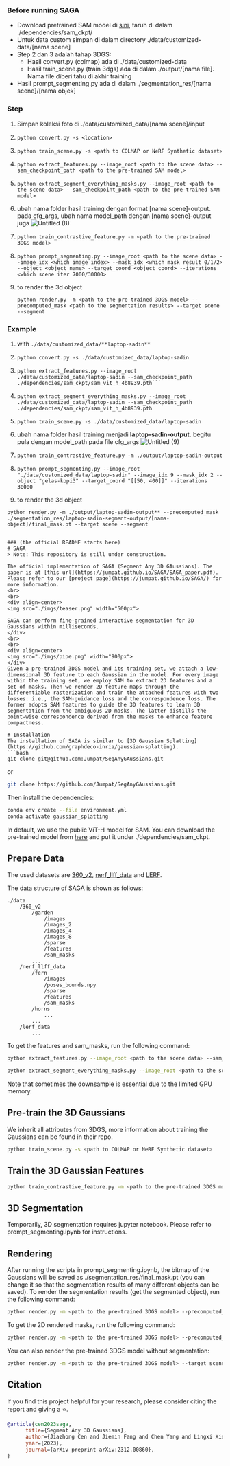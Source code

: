 ### Before running SAGA
- Download pretrained SAM model di [sini](https://dl.fbaipublicfiles.com/segment_anything/sam_vit_h_4b8939.pth), taruh di dalam ./dependencies/sam_ckpt/
- Untuk data custom simpan di dalam directory ./data/customized-data/[nama scene]
- Step 2 dan 3 adalah tahap 3DGS:
    - Hasil convert.py (colmap) ada di ./data/customized-data
    - Hasil train_scene.py (train 3dgs) ada di dalam ./output/[nama file]. Nama file diberi tahu di akhir training
- Hasil prompt_segmenting.py ada di dalam ./segmentation_res/[nama scene]/[nama objek]
### Step
1. Simpan koleksi foto di ./data/customized_data/[nama scene]/input
2. ```
   python convert.py -s <location>
3. ```
   python train_scene.py -s <path to COLMAP or NeRF Synthetic dataset>
4. ```
   python extract_features.py --image_root <path to the scene data> --sam_checkpoint_path <path to the pre-trained SAM model>
5. ```
   python extract_segment_everything_masks.py --image_root <path to the scene data> --sam_checkpoint_path <path to the pre-trained SAM model>
6. ubah nama folder hasil training dengan format [nama scene]-output. pada cfg_args, ubah nama model_path dengan [nama scene]-output juga
    ![Untitled (8)](https://github.com/segment3d-app/SegAnyGAussians/assets/78811552/dc112c77-05df-4084-a22a-4df13fc4ede1)   
7. ```
   python train_contrastive_feature.py -m <path to the pre-trained 3DGS model>
8. ```
   python prompt_segmenting.py --image_root <path to the scene data> --image_idx <which image index> --mask_idx <which mask result 0/1/2>  --object <object name> --target_coord <object coord> --iterations <which scene iter 7000/30000>
9. to render the 3d object
    ```
    python render.py -m <path to the pre-trained 3DGS model> --precomputed_mask <path to the segmentation results> --target scene --segment
### Example

1. with ```./data/customized_data/**laptop-sadin**```
2. ```
   python convert.py -s ./data/customized_data/laptop-sadin
4. ```
   python extract_features.py --image_root ./data/customized_data/laptop-sadin --sam_checkpoint_path ./dependencies/sam_ckpt/sam_vit_h_4b8939.pth```
6. ```
   python extract_segment_everything_masks.py --image_root ./data/customized_data/laptop-sadin --sam_checkpoint_path ./dependencies/sam_ckpt/sam_vit_h_4b8939.pth
7. ```
   python train_scene.py -s ./data/customized_data/laptop-sadin
8. ubah nama folder hasil training menjadi **laptop-sadin-output.** begitu pula dengan model_path pada file cfg_args
    ![Untitled (9)](https://github.com/segment3d-app/SegAnyGAussians/assets/78811552/51d22f10-9d0c-4004-a1c2-34181f4b3d5f)
9. ```
   python train_contrastive_feature.py -m ./output/laptop-sadin-output
10. ```
    python prompt_segmenting.py --image_root "./data/customized_data/laptop-sadin" --image_idx 9 --mask_idx 2 --object "gelas-kopi3" --target_coord "[[50, 400]]" --iterations 30000
11. to render the 3d object
```
python render.py -m ./output/laptop-sadin-output** --precomputed_mask ./segmentation_res/laptop-sadin-segment-output/[nama-object]/final_mask.pt --target scene --segment


### (the official README starts here)
# SAGA
> Note: This repository is still under construction.

The official implementation of SAGA (Segment Any 3D GAussians). The paper is at [this url](https://jumpat.github.io/SAGA/SAGA_paper.pdf). Please refer to our [project page](https://jumpat.github.io/SAGA/) for more information. 
<br>
<br>
<div align=center>
<img src="./imgs/teaser.png" width="500px">

SAGA can perform fine-grained interactive segmentation for 3D Gaussians within milliseconds.  
</div>
<br>
<br>
<div align=center>
<img src="./imgs/pipe.png" width="900px">
</div>
Given a pre-trained 3DGS model and its training set, we attach a low-dimensional 3D feature to each Gaussian in the model. For every image within the training set, we employ SAM to extract 2D features and a set of masks. Then we render 2D feature maps through the differentiable rasterization and train the attached features with two losses: i.e., the SAM-guidance loss and the correspondence loss. The former adopts SAM features to guide the 3D features to learn 3D segmentation from the ambiguous 2D masks. The latter distills the point-wise correspondence derived from the masks to enhance feature compactness.

# Installation
The installation of SAGA is similar to [3D Gaussian Splatting](https://github.com/graphdeco-inria/gaussian-splatting).
```bash
git clone git@github.com:Jumpat/SegAnyGAussians.git
```
or
```bash
git clone https://github.com/Jumpat/SegAnyGAussians.git
```
Then install the dependencies:
```bash
conda env create --file environment.yml
conda activate gaussian_splatting
```
In default, we use the public ViT-H model for SAM. You can download the pre-trained model from [here](https://dl.fbaipublicfiles.com/segment_anything/sam_vit_h_4b8939.pth) and put it under ./dependencies/sam_ckpt.

## Prepare Data

The used datasets are [360_v2](https://jonbarron.info/mipnerf360/), [nerf_llff_data](https://drive.google.com/drive/folders/14boI-o5hGO9srnWaaogTU5_ji7wkX2S7) and [LERF](https://drive.google.com/drive/folders/1vh0mSl7v29yaGsxleadcj-LCZOE_WEWB?usp=sharing).

The data structure of SAGA is shown as follows:
```
./data
    /360_v2
        /garden
            /images
            /images_2
            /images_4
            /images_8
            /sparse
            /features
            /sam_masks
        ...
    /nerf_llff_data
        /fern
            /images
            /poses_bounds.npy
            /sparse
            /features
            /sam_masks
        /horns
            ...
        ...
    /lerf_data
        ...
```
To get the features and sam_masks, run the following command:
```bash
python extract_features.py --image_root <path to the scene data> --sam_checkpoint_path <path to the pre-trained SAM model> --downsample <1/2/4/8>

python extract_segment_everything_masks.py --image_root <path to the scene data> --sam_checkpoint_path <path to the pre-trained SAM model> --downsample <1/2/4/8>
```
Note that sometimes the downsample is essential due to the limited GPU memory.


## Pre-train the 3D Gaussians
We inherit all attributes from 3DGS, more information about training the Gaussians can be found in their repo.
```bash
python train_scene.py -s <path to COLMAP or NeRF Synthetic dataset>
```

## Train the 3D Gaussian Features
```bash
python train_contrastive_feature.py -m <path to the pre-trained 3DGS model>
```

## 3D Segmentation
Temporarily, 3D segmentation requires jupyter notebook. Please refer to prompt_segmenting.ipynb for instructions.

## Rendering
After running the scripts in prompt_segmenting.ipynb, the bitmap of the Gaussians will be saved as ./segmentation_res/final_mask.pt (you can change it so that the segmentation results of many different objects can be saved). To render the segmentation results (get the segmented object), run the following command:
```bash
python render.py -m <path to the pre-trained 3DGS model> --precomputed_mask <path to the segmentation results> --target scene --segment
```

To get the 2D rendered masks, run the following command:
```bash
python render.py -m <path to the pre-trained 3DGS model> --precomputed_mask <path to the segmentation results> --target seg
```

You can also render the pre-trained 3DGS model without segmentation:
```bash
python render.py -m <path to the pre-trained 3DGS model> --target scene
```

## Citation
If you find this project helpful for your research, please consider citing the report and giving a ⭐.
```BibTex
@article{cen2023saga,
      title={Segment Any 3D Gaussians}, 
      author={Jiazhong Cen and Jiemin Fang and Chen Yang and Lingxi Xie and Xiaopeng Zhang and Wei Shen and Qi Tian},
      year={2023},
      journal={arXiv preprint arXiv:2312.00860},
}
```
